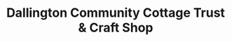 ---
title: "Dallington Community Cottage Trust & Craft Shop"
url: /christchurch/dallington-community-cottage-trust-und-craft-shop/
shop: Gebrauchtwaren
---